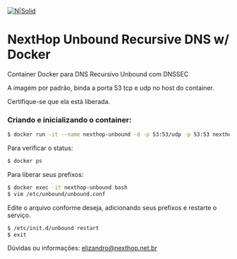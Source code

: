 
[![N|Solid](http://www.nexthop.net.br/static/images/logo.png)](http://www.nexthop.net.br)

# NextHop Unbound Recursive DNS w/ Docker

Container Docker para DNS Recursivo Unbound com DNSSEC


A imagem por padrão, binda a porta 53 tcp e udp no host do container.

Certifique-se que ela está liberada.

### Criando e inicializando o container:

```sh
$ docker run -it --name nexthop-unbound -d -p 53:53/udp -p 53:53 nexthopsolutions/docker-unbound
```

Para verificar o status:

```sh
$ docker ps
```
 
Para liberar seus prefixos:

```sh
$ docker exec -it nexthop-unbound bash
$ vim /etc/unbound/unbound.conf
```

Edite o arquivo conforme deseja, adicionando seus prefixos e restarte o serviço.

```sh
$ /etc/init.d/unbound restart
$ exit
```

Dúvidas ou informações: <elizandro@nexthop.net.br>
